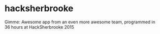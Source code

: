 # hacksherbrooke
Gimme: Awesome app from an even more awesome team, programmed in 36 hours at HackSherbrooke 2015
